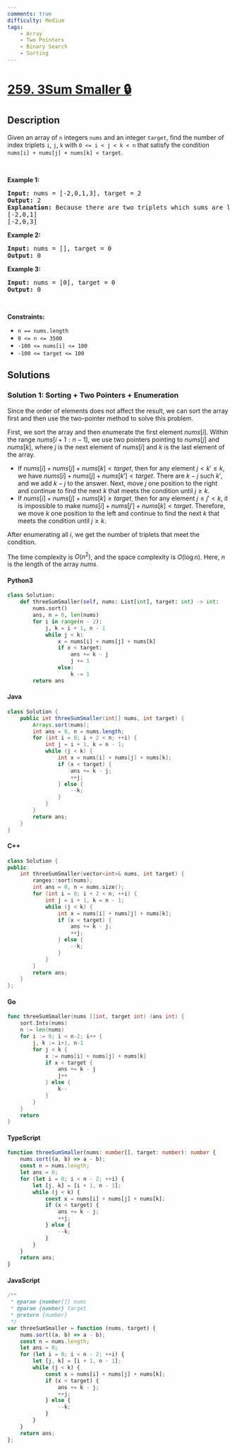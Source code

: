 ```yaml
---
comments: true
difficulty: Medium
tags:
    - Array
    - Two Pointers
    - Binary Search
    - Sorting
---
```


<!-- problem:start -->

# [259. 3Sum Smaller 🔒](https://leetcode.com/problems/3sum-smaller)

## Description

<!-- description:start -->

<p>Given an array of <code>n</code> integers <code>nums</code> and an integer&nbsp;<code>target</code>, find the number of index triplets <code>i</code>, <code>j</code>, <code>k</code> with <code>0 &lt;= i &lt; j &lt; k &lt; n</code> that satisfy the condition <code>nums[i] + nums[j] + nums[k] &lt; target</code>.</p>
<p>&nbsp;</p>
<p><strong class="example">Example 1:</strong></p>

<pre>
<strong>Input:</strong> nums = [-2,0,1,3], target = 2
<strong>Output:</strong> 2
<strong>Explanation:</strong> Because there are two triplets which sums are less than 2:
[-2,0,1]
[-2,0,3]
</pre>

<p><strong class="example">Example 2:</strong></p>

<pre>
<strong>Input:</strong> nums = [], target = 0
<strong>Output:</strong> 0
</pre>

<p><strong class="example">Example 3:</strong></p>

<pre>
<strong>Input:</strong> nums = [0], target = 0
<strong>Output:</strong> 0
</pre>

<p>&nbsp;</p>
<p><strong>Constraints:</strong></p>

<ul>
	<li><code>n == nums.length</code></li>
	<li><code>0 &lt;= n &lt;= 3500</code></li>
	<li><code>-100 &lt;= nums[i] &lt;= 100</code></li>
	<li><code>-100 &lt;= target &lt;= 100</code></li>
</ul>

<!-- description:end -->

## Solutions

<!-- solution:start -->

### Solution 1: Sorting + Two Pointers + Enumeration

Since the order of elements does not affect the result, we can sort the array first and then use the two-pointer method to solve this problem.

First, we sort the array and then enumerate the first element $\textit{nums}[i]$. Within the range $\textit{nums}[i+1:n-1]$, we use two pointers pointing to $\textit{nums}[j]$ and $\textit{nums}[k]$, where $j$ is the next element of $\textit{nums}[i]$ and $k$ is the last element of the array.

-   If $\textit{nums}[i] + \textit{nums}[j] + \textit{nums}[k] < \textit{target}$, then for any element $j \lt k' \leq k$, we have $\textit{nums}[i] + \textit{nums}[j] + \textit{nums}[k'] < \textit{target}$. There are $k - j$ such $k'$, and we add $k - j$ to the answer. Next, move $j$ one position to the right and continue to find the next $k$ that meets the condition until $j \geq k$.
-   If $\textit{nums}[i] + \textit{nums}[j] + \textit{nums}[k] \geq \textit{target}$, then for any element $j \leq j' \lt k$, it is impossible to make $\textit{nums}[i] + \textit{nums}[j'] + \textit{nums}[k] < \textit{target}$. Therefore, we move $k$ one position to the left and continue to find the next $k$ that meets the condition until $j \geq k$.

After enumerating all $i$, we get the number of triplets that meet the condition.

The time complexity is $O(n^2)$, and the space complexity is $O(\log n)$. Here, $n$ is the length of the array $\textit{nums}$.

<!-- tabs:start -->

#### Python3

```python
class Solution:
    def threeSumSmaller(self, nums: List[int], target: int) -> int:
        nums.sort()
        ans, n = 0, len(nums)
        for i in range(n - 2):
            j, k = i + 1, n - 1
            while j < k:
                x = nums[i] + nums[j] + nums[k]
                if x < target:
                    ans += k - j
                    j += 1
                else:
                    k -= 1
        return ans
```

#### Java

```java
class Solution {
    public int threeSumSmaller(int[] nums, int target) {
        Arrays.sort(nums);
        int ans = 0, n = nums.length;
        for (int i = 0; i + 2 < n; ++i) {
            int j = i + 1, k = n - 1;
            while (j < k) {
                int x = nums[i] + nums[j] + nums[k];
                if (x < target) {
                    ans += k - j;
                    ++j;
                } else {
                    --k;
                }
            }
        }
        return ans;
    }
}
```

#### C++

```cpp
class Solution {
public:
    int threeSumSmaller(vector<int>& nums, int target) {
        ranges::sort(nums);
        int ans = 0, n = nums.size();
        for (int i = 0; i + 2 < n; ++i) {
            int j = i + 1, k = n - 1;
            while (j < k) {
                int x = nums[i] + nums[j] + nums[k];
                if (x < target) {
                    ans += k - j;
                    ++j;
                } else {
                    --k;
                }
            }
        }
        return ans;
    }
};
```

#### Go

```go
func threeSumSmaller(nums []int, target int) (ans int) {
	sort.Ints(nums)
	n := len(nums)
	for i := 0; i < n-2; i++ {
		j, k := i+1, n-1
		for j < k {
			x := nums[i] + nums[j] + nums[k]
			if x < target {
				ans += k - j
				j++
			} else {
				k--
			}
		}
	}
	return
}
```

#### TypeScript

```ts
function threeSumSmaller(nums: number[], target: number): number {
    nums.sort((a, b) => a - b);
    const n = nums.length;
    let ans = 0;
    for (let i = 0; i < n - 2; ++i) {
        let [j, k] = [i + 1, n - 1];
        while (j < k) {
            const x = nums[i] + nums[j] + nums[k];
            if (x < target) {
                ans += k - j;
                ++j;
            } else {
                --k;
            }
        }
    }
    return ans;
}
```

#### JavaScript

```js
/**
 * @param {number[]} nums
 * @param {number} target
 * @return {number}
 */
var threeSumSmaller = function (nums, target) {
    nums.sort((a, b) => a - b);
    const n = nums.length;
    let ans = 0;
    for (let i = 0; i < n - 2; ++i) {
        let [j, k] = [i + 1, n - 1];
        while (j < k) {
            const x = nums[i] + nums[j] + nums[k];
            if (x < target) {
                ans += k - j;
                ++j;
            } else {
                --k;
            }
        }
    }
    return ans;
};
```

<!-- tabs:end -->

<!-- solution:end -->

<!-- problem:end -->
